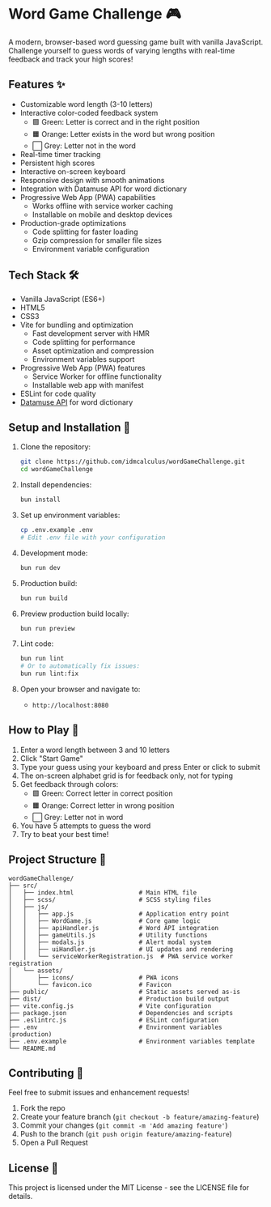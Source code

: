 # Word Game Challenge 🎮

A modern, browser-based word guessing game built with vanilla JavaScript. Challenge yourself to guess words of varying lengths with real-time feedback and track your high scores!

## Features ✨

- Customizable word length (3-10 letters)
- Interactive color-coded feedback system
  - 🟩 Green: Letter is correct and in the right position
  - 🟧 Orange: Letter exists in the word but wrong position
  - ⬜ Grey: Letter not in the word
- Real-time timer tracking
- Persistent high scores
- Interactive on-screen keyboard
- Responsive design with smooth animations
- Integration with Datamuse API for word dictionary
- Progressive Web App (PWA) capabilities
  - Works offline with service worker caching
  - Installable on mobile and desktop devices
- Production-grade optimizations
  - Code splitting for faster loading
  - Gzip compression for smaller file sizes
  - Environment variable configuration

## Tech Stack 🛠️

- Vanilla JavaScript (ES6+)
- HTML5
- CSS3
- Vite for bundling and optimization
  - Fast development server with HMR
  - Code splitting for performance
  - Asset optimization and compression
  - Environment variables support
- Progressive Web App (PWA) features
  - Service Worker for offline functionality
  - Installable web app with manifest
- ESLint for code quality
- [Datamuse API](https://www.datamuse.com/api/) for word dictionary

## Setup and Installation 🚀

1. Clone the repository:
   ```bash
   git clone https://github.com/idmcalculus/wordGameChallenge.git
   cd wordGameChallenge
   ```

2. Install dependencies:
   ```bash
   bun install
   ```

3. Set up environment variables:
   ```bash
   cp .env.example .env
   # Edit .env file with your configuration
   ```

4. Development mode:
   ```bash
   bun run dev
   ```

5. Production build:
   ```bash
   bun run build
   ```

6. Preview production build locally:
   ```bash
   bun run preview
   ```

7. Lint code:
   ```bash
   bun run lint
   # Or to automatically fix issues:
   bun run lint:fix
   ```

9. Open your browser and navigate to:
   - `http://localhost:8080`

## How to Play 🎯

1. Enter a word length between 3 and 10 letters
2. Click "Start Game"
3. Type your guess using your keyboard and press Enter or click to submit
4. The on-screen alphabet grid is for feedback only, not for typing
5. Get feedback through colors:
   - 🟩 Green: Correct letter in correct position
   - 🟧 Orange: Correct letter in wrong position
   - ⬜ Grey: Letter not in word
6. You have 5 attempts to guess the word
7. Try to beat your best time!

## Project Structure 📁

```
wordGameChallenge/
├── src/
│   ├── index.html                  # Main HTML file
│   ├── scss/                       # SCSS styling files
│   ├── js/
│   │   ├── app.js                  # Application entry point
│   │   ├── WordGame.js             # Core game logic
│   │   ├── apiHandler.js           # Word API integration
│   │   ├── gameUtils.js            # Utility functions
│   │   ├── modals.js               # Alert modal system
│   │   ├── uiHandler.js            # UI updates and rendering
│   │   └── serviceWorkerRegistration.js  # PWA service worker registration
│   └── assets/
│       ├── icons/                  # PWA icons
│       └── favicon.ico             # Favicon
├── public/                         # Static assets served as-is
├── dist/                           # Production build output
├── vite.config.js                  # Vite configuration
├── package.json                    # Dependencies and scripts
├── .eslintrc.js                    # ESLint configuration
├── .env                            # Environment variables (production)
├── .env.example                    # Environment variables template
└── README.md
```

## Contributing 🤝

Feel free to submit issues and enhancement requests!

1. Fork the repo
2. Create your feature branch (`git checkout -b feature/amazing-feature`)
3. Commit your changes (`git commit -m 'Add amazing feature'`)
4. Push to the branch (`git push origin feature/amazing-feature`)
5. Open a Pull Request

## License 📝

This project is licensed under the MIT License - see the LICENSE file for details.
